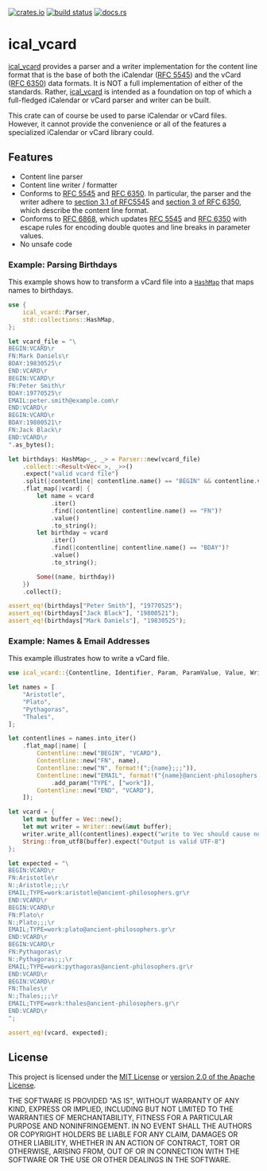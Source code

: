 
[![crates.io](https://img.shields.io/crates/v/ical_vcard?style=flat-square)](https://crates.io/crates/ical_vcard)
[![build status](https://img.shields.io/github/actions/workflow/status/darkfirezz/ical_vcard/ci.yml?style=flat-square)](https://github.com/darkfireZZ/ical_vcard/actions/workflows/ci.yml)
[![docs.rs](https://img.shields.io/docsrs/ical_vcard?style=flat-square)](https://docs.rs/ical_vcard)

# ical_vcard

[ical_vcard][crate] provides a parser and a writer implementation for the content line format that is
the base of both the iCalendar ([RFC 5545][rfc5545]) and the vCard ([RFC 6350][rfc6350]) data
formats. It is NOT a full implementation of either of the standards. Rather, [ical_vcard][crate] is
intended as a foundation on top of which a full-fledged iCalendar or vCard parser and writer can be
built.

This crate can of course be used to parse iCalendar or vCard files. However, it cannot provide the
convenience or all of the features a specialized iCalendar or vCard library could.

## Features

 * Content line parser
 * Content line writer / formatter
 * Conforms to [RFC 5545][rfc5545] and [RFC 6350][rfc6350]. In particular, the parser and the writer
   adhere to [section 3.1 of RFC5545][rfc5545_sec3_1] and [section 3 of RFC 6350][rfc6350_sec3],
   which describe the content line format.
 * Conforms to [RFC 6868][rfc6868], which updates [RFC 5545][rfc5545] and [RFC 6350][rfc6350] with
   escape rules for encoding double quotes and line breaks in parameter values.
 * No unsafe code

### Example: Parsing Birthdays

This example shows how to transform a vCard file into a [`HashMap`][hashmap] that maps names to
birthdays.

```rust
use {
    ical_vcard::Parser,
    std::collections::HashMap,
};

let vcard_file = "\
BEGIN:VCARD\r
FN:Mark Daniels\r
BDAY:19830525\r
END:VCARD\r
BEGIN:VCARD\r
FN:Peter Smith\r
BDAY:19770525\r
EMAIL:peter.smith@example.com\r
END:VCARD\r
BEGIN:VCARD\r
BDAY:19800521\r
FN:Jack Black\r
END:VCARD\r
".as_bytes();

let birthdays: HashMap<_, _> = Parser::new(vcard_file)
    .collect::<Result<Vec<_>, _>>()
    .expect("valid vcard file")
    .split(|contentline| contentline.name() == "BEGIN" && contentline.value() == "VCARD")
    .flat_map(|vcard| {
        let name = vcard
            .iter()
            .find(|contentline| contentline.name() == "FN")?
            .value()
            .to_string();
        let birthday = vcard
            .iter()
            .find(|contentline| contentline.name() == "BDAY")?
            .value()
            .to_string();

        Some((name, birthday))
    })
    .collect();

assert_eq!(birthdays["Peter Smith"], "19770525");
assert_eq!(birthdays["Jack Black"], "19800521");
assert_eq!(birthdays["Mark Daniels"], "19830525");
```

### Example: Names & Email Addresses

This example illustrates how to write a vCard file.

```rust
use ical_vcard::{Contentline, Identifier, Param, ParamValue, Value, Writer};

let names = [
    "Aristotle",
    "Plato",
    "Pythagoras",
    "Thales",
];

let contentlines = names.into_iter()
    .flat_map(|name| [
        Contentline::new("BEGIN", "VCARD"),
        Contentline::new("FN", name),
        Contentline::new("N", format!(";{name};;;")),
        Contentline::new("EMAIL", format!("{name}@ancient-philosophers.gr", name = name.to_lowercase()))
            .add_param("TYPE", ["work"]),
        Contentline::new("END", "VCARD"),
    ]);

let vcard = {
    let mut buffer = Vec::new();
    let mut writer = Writer::new(&mut buffer);
    writer.write_all(contentlines).expect("write to Vec should cause no errors");
    String::from_utf8(buffer).expect("Output is valid UTF-8")
};

let expected = "\
BEGIN:VCARD\r
FN:Aristotle\r
N:;Aristotle;;;\r
EMAIL;TYPE=work:aristotle@ancient-philosophers.gr\r
END:VCARD\r
BEGIN:VCARD\r
FN:Plato\r
N:;Plato;;;\r
EMAIL;TYPE=work:plato@ancient-philosophers.gr\r
END:VCARD\r
BEGIN:VCARD\r
FN:Pythagoras\r
N:;Pythagoras;;;\r
EMAIL;TYPE=work:pythagoras@ancient-philosophers.gr\r
END:VCARD\r
BEGIN:VCARD\r
FN:Thales\r
N:;Thales;;;\r
EMAIL;TYPE=work:thales@ancient-philosophers.gr\r
END:VCARD\r
";

assert_eq!(vcard, expected);
```

## License

This project is licensed under the [MIT License](./LICENSE-MIT) or
[version 2.0 of the Apache License](./LICENSE-APACHE).

THE SOFTWARE IS PROVIDED "AS IS", WITHOUT WARRANTY OF ANY KIND, EXPRESS OR
IMPLIED, INCLUDING BUT NOT LIMITED TO THE WARRANTIES OF MERCHANTABILITY, FITNESS
FOR A PARTICULAR PURPOSE AND NONINFRINGEMENT. IN NO EVENT SHALL THE AUTHORS OR
COPYRIGHT HOLDERS BE LIABLE FOR ANY CLAIM, DAMAGES OR OTHER LIABILITY, WHETHER
IN AN ACTION OF CONTRACT, TORT OR OTHERWISE, ARISING FROM, OUT OF OR IN
CONNECTION WITH THE SOFTWARE OR THE USE OR OTHER DEALINGS IN THE SOFTWARE.

[crate]: #
[hashmap]: https://doc.rust-lang.org/stable/std/collections/struct.HashMap.html
[iterator]: https://doc.rust-lang.org/stable/std/iter/trait.Iterator.html
[read]: https://doc.rust-lang.org/stable/std/io/trait.Read.html
[rfc5545]: https://www.rfc-editor.org/rfc/rfc5545
[rfc5545_sec3_1]: https://www.rfc-editor.org/rfc/rfc5545#section-3.1
[rfc6350]: https://www.rfc-editor.org/rfc/rfc6350
[rfc6350_sec3]: https://www.rfc-editor.org/rfc/rfc6350#section-3
[rfc6868]: https://www.rfc-editor.org/rfc/rfc6868
[write]: https://doc.rust-lang.org/stable/std/io/trait.Write.html
